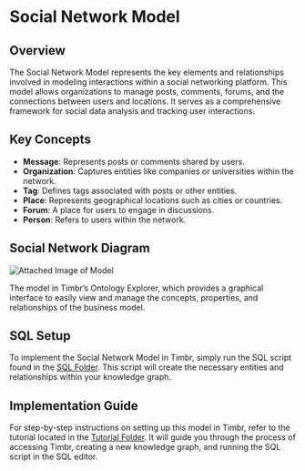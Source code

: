 # Social Network Model

## Overview
The Social Network Model represents the key elements and relationships involved in modeling interactions within a social networking platform. This model allows organizations to manage posts, comments, forums, and the connections between users and locations. It serves as a comprehensive framework for social data analysis and tracking user interactions.

## Key Concepts
- **Message**: Represents posts or comments shared by users.
- **Organization**: Captures entities like companies or universities within the network.
- **Tag**: Defines tags associated with posts or other entities.
- **Place**: Represents geographical locations such as cities or countries.
- **Forum**: A place for users to engage in discussions.
- **Person**: Refers to users within the network.

## Social Network Diagram

![Attached Image of Model](path/to/image.png)

The model in Timbr’s Ontology Explorer, which provides a graphical interface to easily view and manage the concepts, properties, and relationships of the business model.

## SQL Setup
To implement the Social Network Model in Timbr, simply run the SQL script found in the [SQL Folder](./sql). This script will create the necessary entities and relationships within your knowledge graph.

## Implementation Guide
For step-by-step instructions on setting up this model in Timbr, refer to the tutorial located in the [Tutorial Folder](./tutorial). It will guide you through the process of accessing Timbr, creating a new knowledge graph, and running the SQL script in the SQL editor.
